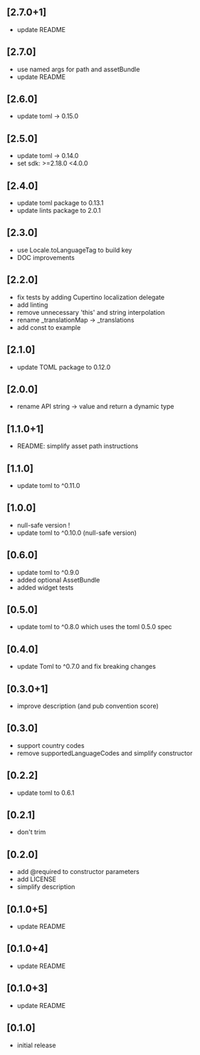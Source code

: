 ## [2.7.0+1]
- update README

## [2.7.0]
- use named args for path and assetBundle
- update README 

## [2.6.0]
- update toml -> 0.15.0

## [2.5.0]
- update toml -> 0.14.0
- set sdk: >=2.18.0 <4.0.0

## [2.4.0]
- update toml package to 0.13.1
- update lints package to 2.0.1

## [2.3.0]
- use Locale.toLanguageTag to build key
- DOC improvements

## [2.2.0]
- fix tests by adding Cupertino localization delegate
- add linting
- remove unnecessary 'this' and string interpolation
- rename _translationMap -> _translations
- add const to example

## [2.1.0]
- update TOML package to 0.12.0

## [2.0.0]
- rename API string -> value and return a dynamic type

## [1.1.0+1]
- README: simplify asset path instructions

## [1.1.0]
- update toml to ^0.11.0

## [1.0.0]
- null-safe version !
- update toml to ^0.10.0 (null-safe version)

## [0.6.0]
- update toml to ^0.9.0
- added optional AssetBundle
- added widget tests

## [0.5.0]
- update toml to ^0.8.0 which uses the toml 0.5.0 spec

## [0.4.0]
- update Toml to ^0.7.0 and fix breaking changes

## [0.3.0+1]
- improve description (and pub convention score)

## [0.3.0]
- support country codes
- remove supportedLanguageCodes and simplify constructor

## [0.2.2]
- update toml to 0.6.1

## [0.2.1]
- don't trim

## [0.2.0]
- add @required to constructor parameters
- add LICENSE
- simplify description

## [0.1.0+5]
- update README

## [0.1.0+4]
- update README

## [0.1.0+3]
- update README

## [0.1.0]
- initial release
